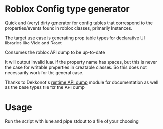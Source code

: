 # Roblox Config type generator

Quick and (very) dirty generator for config tables that correspond to the properties/events found in roblox classes, primarily Instances.

The target use case is generating prop table types for declarative UI libraries like Vide and React

Consumes the roblox API dump to be up-to-date

It will output invalid luau if the property name has spaces, but this is never the case for writable properties in creatable classes. So this does not necessarily work for the general case.

Thanks to Dekkonot's [runtime API dump](https://github.com/Dekkonot/rbx-api-dump) module for documentation as well as the base types file for the API dump

# Usage

Run the script with lune and pipe stdout to a file of your choosing